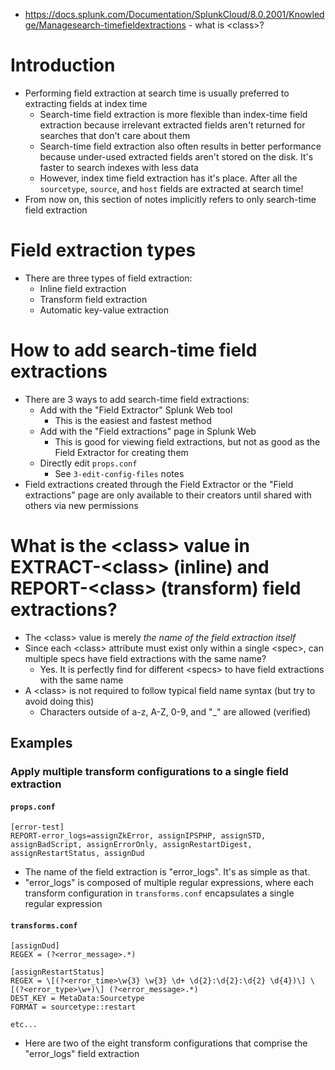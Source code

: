 - https://docs.splunk.com/Documentation/SplunkCloud/8.0.2001/Knowledge/Managesearch-timefieldextractions - what is \<class>?
# Introduction
- Performing field extraction at search time is usually preferred to extracting fields at index time
  - Search-time field extraction is more flexible than index-time field extraction because irrelevant extracted fields aren't returned for searches
    that don't care about them
  - Search-time field extraction also often results in better performance because under-used extracted fields aren't stored on the disk. It's faster
    to search indexes with less data
  - However, index time field extraction has it's place. After all the `sourcetype`, `source`, and `host` fields are extracted at search time!
- From now on, this section of notes implicitly refers to only search-time field extraction
# Field extraction types
- There are three types of field extraction:
  - Inline field extraction
  - Transform field extraction
  - Automatic key-value extraction
# How to add search-time field extractions
- There are 3 ways to add search-time field extractions:
  - Add with the "Field Extractor" Splunk Web tool 
    - This is the easiest and fastest method
  - Add with the "Field extractions" page in Splunk Web
    - This is good for viewing field extractions, but not as good as the Field Extractor for creating them
  - Directly edit `props.conf`
    - See `3-edit-config-files` notes
- Field extractions created through the Field Extractor or the "Field extractions" page are only available to their creators until shared with others
  via new permissions
# What is the \<class> value in EXTRACT-\<class> (inline) and REPORT-\<class> (transform) field extractions?
- The \<class> value is merely _the name of the field extraction itself_
- Since each \<class> attribute must exist only within a single \<spec>, can multiple specs have field extractions with the same name?
  - Yes. It is perfectly find for different \<specs> to have field extractions with the same name
- A \<class> is not required to follow typical field name syntax (but try to avoid doing this) 
  - Characters outside of a-z, A-Z, 0-9, and "_" are allowed (verified)
## Examples
### Apply multiple transform configurations to a single field extraction
#### `props.conf`
```
[error-test]
REPORT-error_logs=assignZkError, assignIPSPHP, assignSTD, assignBadScript, assignErrorOnly, assignRestartDigest, assignRestartStatus, assignDud
```
- The name of the field extraction is "error_logs". It's as simple as that. 
- "error_logs" is composed of multiple regular expressions, where each transform configuration in `transforms.conf` encapsulates a single regular expression
#### `transforms.conf`
```
[assignDud]
REGEX = (?<error_message>.*)

[assignRestartStatus]
REGEX = \[(?<error_time>\w{3} \w{3} \d+ \d{2}:\d{2}:\d{2} \d{4})\] \[(?<error_type>\w+)\] (?<error_message>.*)
DEST_KEY = MetaData:Sourcetype
FORMAT = sourcetype::restart

etc...
```
- Here are two of the eight transform configurations that comprise the "error_logs" field extraction
